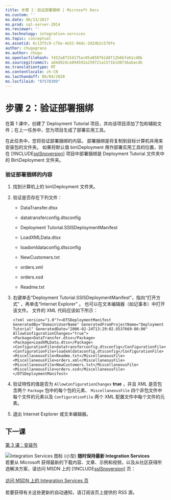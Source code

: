 ```yaml
---
title: 步骤 2：验证部署捆绑 | Microsoft Docs
ms.custom: ''
ms.date: 06/13/2017
ms.prod: sql-server-2014
ms.reviewer: ''
ms.technology: integration-services
ms.topic: conceptual
ms.assetid: 6c13f5c9-c75e-4e52-94dc-2d2db2c578fe
author: chugugrace
ms.author: chugu
ms.openlocfilehash: f452a87154175ac05a050761d8f12b6bfe61cd8b
ms.sourcegitcommit: ad4d92dce894592a259721a1571b1d8736abacdb
ms.translationtype: MT
ms.contentlocale: zh-CN
ms.lasthandoff: 08/04/2020
ms.locfileid: "87578309"
---
```

# <a name="step-2-verifying-the-deployment-bundle"></a>步骤 2：验证部署捆绑
  在第 1 课中，创建了 Deployment Tutorial 项目，并向该项目添加了包和辅助文件；在上一任务中，您为项目生成了部署实用工具。  
  
 在此任务中，您将验证部署捆绑的内容。 部署捆绑是将复制到目标计算机并用来安装包的文件夹。 如果将默认值 bin\Deployment 用作部署实用工具的位置，则在 [!INCLUDE[ssISnoversion](../includes/ssisnoversion-md.md)] 项目中部署捆绑是 Deployment Tutorial 文件夹中的 Bin\Deployment 文件夹。  
  
### <a name="to-verify-the-content-of-deployment-bundle"></a>验证部署捆绑的内容  
  
1.  找到计算机上的 bin\Deployment 文件夹。  
  
2.  验证是否存在下列文件：  
  
    -   DataTransfer.dtsx  
  
    -   datatransferconfig.dtsconfig  
  
    -   Deployment Tutorial.SSISDeploymentManifest  
  
    -   LoadXMLData.dtsx  
  
    -   loadxmldataconfig.dtsconfig  
  
    -   NewCustomers.txt  
  
    -   orders.xml  
  
    -   orders.xsd  
  
    -   Readme.txt  
  
3.  右键单击“Deployment Tutorial.SSISDeploymentManifest”，指向“打开方式”  ，再单击“Internet Explorer”  。 也可以在文本编辑器（如记事本）中打开该文件。 文件的 XML 代码应该如下所示：  
  
     `<?xml version="1.0"?><DTSDeploymentManifest GeneratedBy="Domain\UserName" GeneratedFromProjectName="Deployment Tutorial" GeneratedDate="2006-02-24T13:29:02.6537669-08:00" AllowConfigurationChanges="true"><Package>DataTransfer.dtsx</Package><Package>LoadXMLData.dtsx</Package><ConfigurationFile>datatransferconfig.dtsconfig</ConfigurationFile><ConfigurationFile>loadxmldataconfig.dtsconfig</ConfigurationFile><MiscellaneousFile>Readme.txt</MiscellaneousFile><MiscellaneousFile>orders.xml</MiscellaneousFile><MiscellaneousFile>NewCustomers.txt</MiscellaneousFile><MiscellaneousFile>orders.xsd</MiscellaneousFile></DTSDeploymentManifest>`  
  
4.  验证特性的值是否为 `AllowConfigurationChanges` **true** ，并且 XML 是否包含两个 `Package` 包中的每个包的元素、 `MiscellaneousFile` 四个非包文件中每个文件的元素以及 `ConfigurationFile` 两个 XML 配置文件中每个文件的元素。  
  
5.  退出 Internet Explorer 或文本编辑器。  
  
## <a name="next-lesson"></a>下一课  
 [第 3 课：安装包](../integration-services/lesson-3-install-ssis-package.md)  
  
![Integration Services 图标 (小型) ](media/dts-16.gif "集成服务图标（小）")  **随时保持最新 Integration Services**<br /> 若要从 Microsoft 获得最新的下载内容、文章、示例和视频，以及从社区获得所选解决方案，请访问 MSDN 上的 [!INCLUDE[ssISnoversion](../includes/ssisnoversion-md.md)] 页：<br /><br /> [访问 MSDN 上的 Integration Services 页](https://go.microsoft.com/fwlink/?LinkId=136655)<br /><br /> 若要获得有关这些更新的自动通知，请订阅该页上提供的 RSS 源。  
  
  
